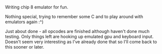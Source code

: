 Writing chip 8 emulator for fun.

Nothing special, trying to remember some C and to play around with emulators again :^)

Just about done - all opcodes are finished although haven't done much testing. Only things left are hooking up emulated gpu and keyboard input. Doesn't seem very interesting as I've already done that so I'll come back to this sooner or later.
